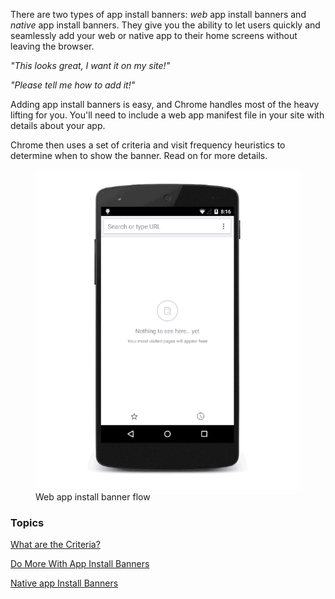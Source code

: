 


<div class="mdl-grid">
  <div class="mdl-cell mdl-cell--6-col">
    <p class="intro">
      There are two types of app install banners: <i>web</i> app install 
      banners and <i>native</i> app install banners. They give you the ability 
      to let users quickly and seamlessly add your web or native app to their 
      home screens without leaving the browser.
    </p>
    <p>
      <i>"This looks great, I want it on my site!"</i>
    </p>
    <p>
      <i>"Please tell me how to add it!"</i>
    </p>
    <p>
      Adding app install banners is easy, and Chrome handles most of the heavy
      lifting for you. You'll need to include a web app manifest file in
      your site with details about your app.
    </p>
    <p>
      Chrome then uses a set of criteria and visit frequency heuristics to 
      determine when to show the banner. Read on for more details.
    </p>
  </div>
  <figure class="mdl-cell mdl-cell--6-col">
    <img src="images/add-to-home-screen.gif" alt="Web app install banner">
    <figcaption>Web app install banner flow</figcaption>
  </figure>
</div>


### Topics


  [What are the Criteria?](/web/fundamentals/engage-and-retain/app-install-banners/web-app-install-banners?hl=en)

  [Do More With App Install Banners](/web/fundamentals/engage-and-retain/app-install-banners/advanced?hl=en)

  [Native app Install Banners](/web/fundamentals/engage-and-retain/app-install-banners/native-app-install?hl=en)

